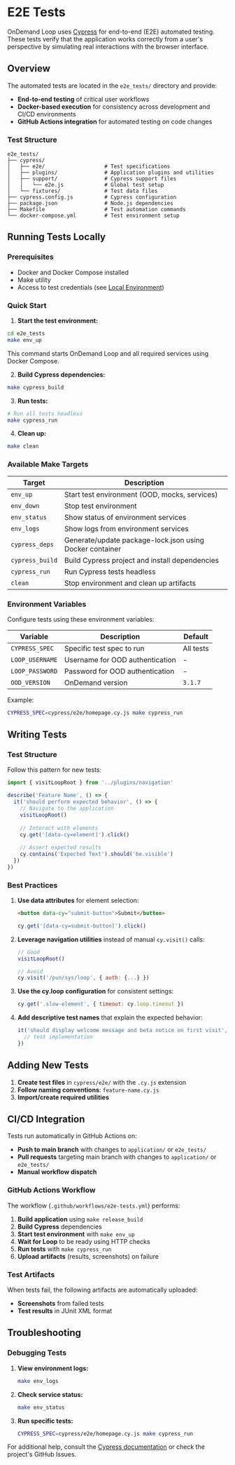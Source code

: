 # E2E Tests

OnDemand Loop uses [Cypress](https://cypress.io) for end-to-end (E2E) automated testing. These tests verify that the application works correctly from a user's perspective by simulating real interactions with the browser interface.

## Overview

The automated tests are located in the `e2e_tests/` directory and provide:

- **End-to-end testing** of critical user workflows
- **Docker-based execution** for consistency across development and CI/CD environments
- **GitHub Actions integration** for automated testing on code changes

### Test Structure

```
e2e_tests/
├── cypress/
│   ├── e2e/                   # Test specifications
│   ├── plugins/               # Application plugins and utilities
│   ├── support/               # Cypress support files
│   │   └── e2e.js             # Global test setup
│   └── fixtures/              # Test data files
├── cypress.config.js          # Cypress configuration
├── package.json               # Node.js dependencies
├── Makefile                   # Test automation commands
└── docker-compose.yml         # Test environment setup
```

## Running Tests Locally

### Prerequisites

- Docker and Docker Compose installed
- Make utility
- Access to test credentials (see [Local Environment](local_environment.md))

### Quick Start

1. **Start the test environment:**

```bash
cd e2e_tests
make env_up
```

This command starts OnDemand Loop and all required services using Docker Compose.

2. **Build Cypress dependencies:**

```bash
make cypress_build
```

3. **Run tests:**

```bash
# Run all tests headless
make cypress_run
```

4. **Clean up:**

```bash
make clean
```

### Available Make Targets

| Target | Description |
|--------|-------------|
| `env_up` | Start test environment (OOD, mocks, services) |
| `env_down` | Stop test environment |
| `env_status` | Show status of environment services |
| `env_logs` | Show logs from environment services |
| `cypress_deps` | Generate/update package-lock.json using Docker container |
| `cypress_build` | Build Cypress project and install dependencies |
| `cypress_run` | Run Cypress tests headless |
| `clean` | Stop environment and clean up artifacts |

### Environment Variables

Configure tests using these environment variables:

| Variable | Description | Default |
|----------|-------------|---------|
| `CYPRESS_SPEC` | Specific test spec to run | All tests |
| `LOOP_USERNAME` | Username for OOD authentication | - |
| `LOOP_PASSWORD` | Password for OOD authentication | - |
| `OOD_VERSION` | OnDemand version | `3.1.7` |

Example:
```bash
CYPRESS_SPEC=cypress/e2e/homepage.cy.js make cypress_run
```

## Writing Tests

### Test Structure

Follow this pattern for new tests:

```javascript
import { visitLoopRoot } from '../plugins/navigation'

describe('Feature Name', () => {
  it('should perform expected behavior', () => {
    // Navigate to the application
    visitLoopRoot()
    
    // Interact with elements
    cy.get('[data-cy=element]').click()
    
    // Assert expected results
    cy.contains('Expected Text').should('be.visible')
  })
})
```

### Best Practices

1. **Use data attributes** for element selection:  
   ```html
   <button data-cy="submit-button">Submit</button>
   ```   
   ```javascript
   cy.get('[data-cy=submit-button]').click()
   ```

2. **Leverage navigation utilities** instead of manual `cy.visit()` calls:  
   ```javascript
   // Good
   visitLoopRoot()
   
   // Avoid
   cy.visit('/pun/sys/loop', { auth: {...} })
   ```

3. **Use the cy.loop configuration** for consistent settings:  
   ```javascript
   cy.get('.slow-element', { timeout: cy.loop.timeout })
   ```

4. **Add descriptive test names** that explain the expected behavior:  
   ```javascript
   it('should display welcome message and beta notice on first visit', () => {
     // test implementation
   })
   ```

## Adding New Tests

1. **Create test files** in `cypress/e2e/` with the `.cy.js` extension
2. **Follow naming conventions**: `feature-name.cy.js`
3. **Import/create required utilities**

## CI/CD Integration

Tests run automatically in GitHub Actions on:

- **Push to main branch** with changes to `application/` or `e2e_tests/`
- **Pull requests** targeting main branch with changes to `application/` or `e2e_tests/`
- **Manual workflow dispatch**

### GitHub Actions Workflow

The workflow (`.github/workflows/e2e-tests.yml`) performs:

1. **Build application** using `make release_build`
2. **Build Cypress** dependencies
3. **Start test environment** with `make env_up`
4. **Wait for Loop** to be ready using HTTP checks
5. **Run tests** with `make cypress_run`
6. **Upload artifacts** (results, screenshots) on failure

### Test Artifacts

When tests fail, the following artifacts are automatically uploaded:

- **Screenshots** from failed tests
- **Test results** in JUnit XML format

## Troubleshooting

### Debugging Tests

1. **View environment logs:**
   ```bash
   make env_logs
   ```

2. **Check service status:**
   ```bash
   make env_status
   ```

3. **Run specific tests:**
   ```bash
   CYPRESS_SPEC=cypress/e2e/homepage.cy.js make cypress_run
   ```

For additional help, consult the [Cypress documentation](https://docs.cypress.io/) or check the project's GitHub Issues.